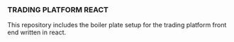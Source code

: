 ### TRADING PLATFORM REACT

This repository includes the boiler plate setup for the trading platform front end written in react.
